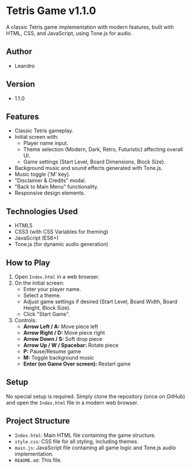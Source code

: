 # Tetris Game v1.1.0

A classic Tetris game implementation with modern features, built with HTML, CSS, and JavaScript, using Tone.js for audio.

## Author

*   Leandro

## Version

*   1.1.0

## Features

*   Classic Tetris gameplay.
*   Initial screen with:
    *   Player name input.
    *   Theme selection (Modern, Dark, Retro, Futuristic) affecting overall UI.
    *   Game settings (Start Level, Board Dimensions, Block Size).
*   Background music and sound effects generated with Tone.js.
*   Music toggle ('M' key).
*   "Disclaimer & Credits" modal.
*   "Back to Main Menu" functionality.
*   Responsive design elements.

## Technologies Used

*   HTML5
*   CSS3 (with CSS Variables for theming)
*   JavaScript (ES6+)
*   Tone.js (for dynamic audio generation)

## How to Play

1.  Open `Index.html` in a web browser.
2.  On the initial screen:
    *   Enter your player name.
    *   Select a theme.
    *   Adjust game settings if desired (Start Level, Board Width, Board Height, Block Size).
    *   Click "Start Game".
3.  Controls:
    *   **Arrow Left / A:** Move piece left
    *   **Arrow Right / D:** Move piece right
    *   **Arrow Down / S:** Soft drop piece
    *   **Arrow Up / W / Spacebar:** Rotate piece
    *   **P:** Pause/Resume game
    *   **M:** Toggle background music
    *   **Enter (on Game Over screen):** Restart game

## Setup

No special setup is required. Simply clone the repository (once on GitHub) and open the `Index.html` file in a modern web browser.

## Project Structure

*   `Index.html`: Main HTML file containing the game structure.
*   `style.css`: CSS file for all styling, including themes.
*   `main.js`: JavaScript file containing all game logic and Tone.js audio implementation.
*   `README.md`: This file.
